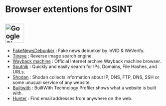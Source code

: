 # Browser extentions for OSINT



## <a title="Google, Public domain, via Wikimedia Commons" href="https://commons.wikimedia.org/wiki/File:Google_Chrome_icon_(February_2022).svg"><img width="60" alt="Google Chrome icon (February 2022)" src="https://upload.wikimedia.org/wikipedia/commons/thumb/e/e1/Google_Chrome_icon_%28February_2022%29.svg/512px-Google_Chrome_icon_%28February_2022%29.svg.png"></a>

* [FakeNewsDebunker](https://chrome.google.com/webstore/detail/fake-news-debunker-by-inv/mhccpoafgdgbhnjfhkcmgknndkeenfhe?hl=com) : Fake news debunker by InVID & WeVerify.
* [Tineye](https://chrome.google.com/webstore/detail/tineye-reverse-image-sear/haebnnbpedcbhciplfhjjkbafijpncjl?hl=com) : Reverse image search engine.
* [Wayback machine](https://chrome.google.com/webstore/detail/wayback-machine/fpnmgdkabkmnadcjpehmlllkndpkmiak?hl=com) : Official Internet archive Wayback machine browser.
* [Sputnik](https://chrome.google.com/webstore/detail/sputnik/manapjdamopgbpimgojkccikaabhmocd?hl=com) : Quickly and easily search for IPs, Domains, File Hashes, and URLs.
* [Shodan](https://chrome.google.com/webstore/detail/shodan/jjalcfnidlmpjhdfepjhjbhnhkbgleap?hl=com) : Shodan collects information about IP, DNS, FTP, DNS, SSH or some unusual service of any website. 
* [Builtwith](https://chrome.google.com/webstore/detail/builtwith-technology-prof/dapjbgnjinbpoindlpdmhochffioedbn?hl=com) : BuiltWith Technology Profiler shows what a website is built with. 
* [Hunter](https://chrome.google.com/webstore/detail/hunter-email-finder-exten/hgmhmanijnjhaffoampdlllchpolkdnj?hl=com) : Find email addresses from anywhere on the web.
